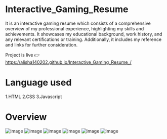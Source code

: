 # Interactive_Gaming_Resume
It is an interactive gaming resume which consists of a comprehensive overview of my professional experience, highlighting my skills and achievements. It showcases my educational background, work history, and any relevant certifications or training. Additionally, it includes my reference and links for further consideration.

Project is live 👉 https://alisha140202.github.io/Interactive_Gaming_Resume_/
# Language used
1.HTML
2.CSS
3.Javascript
# Overview 
![image](https://github.com/alisha140202/Interactive_Gaming_Resume_/assets/102052712/8ff9cc6d-0974-4a87-9327-40daeba28726)
![image](https://github.com/alisha140202/Interactive_Gaming_Resume_/assets/102052712/7071f57a-00ca-48ea-a581-0bb33487e401)
![image](https://github.com/alisha140202/Interactive_Gaming_Resume_/assets/102052712/9c93ac2b-138f-4f87-945e-1d7a0a49dbc9)
![image](https://github.com/alisha140202/Interactive_Gaming_Resume_/assets/102052712/88bc854c-53ed-4fbf-b3b3-4ed377ebf464)
![image](https://github.com/alisha140202/Interactive_Gaming_Resume_/assets/102052712/9b62b0b9-dffa-44a3-86c7-16174e29967d)
![image](https://github.com/alisha140202/Interactive_Gaming_Resume_/assets/102052712/050435e6-99a5-4021-bc45-a2fa3e5fa7e1)
